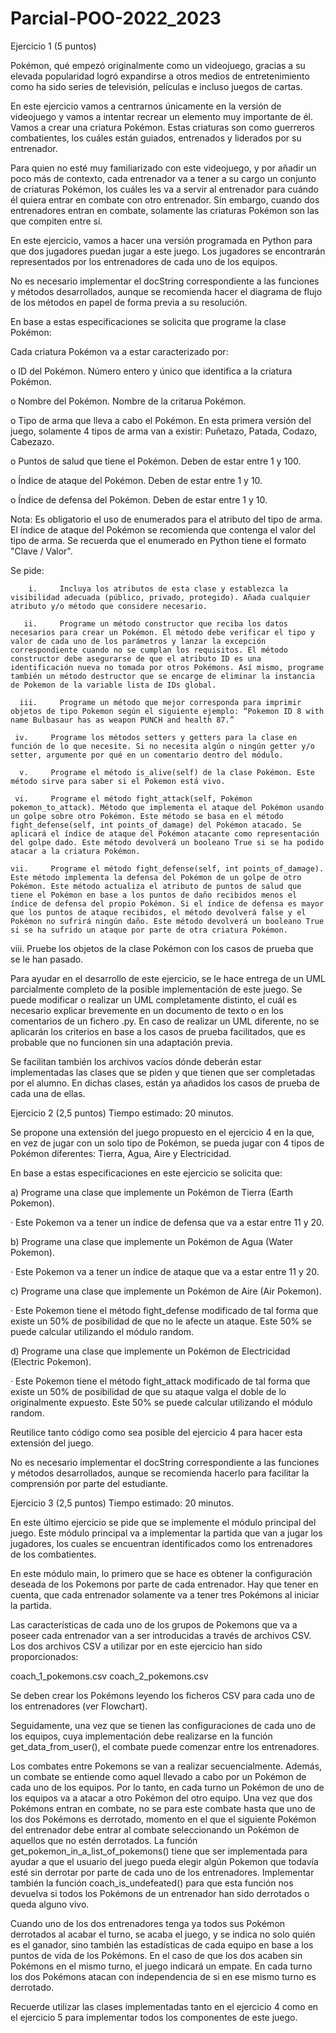 # Parcial-POO-2022_2023
Ejercicio 1 (5 puntos) 

Pokémon, qué empezó originalmente como un videojuego, gracias a su elevada popularidad logró expandirse a otros medios de entretenimiento como ha sido series de televisión, películas e incluso juegos de cartas.

 En este ejercicio vamos a centrarnos únicamente en la versión de videojuego y vamos a intentar recrear un elemento muy importante de él. Vamos a crear una criatura Pokémon. Estas criaturas son como guerreros combatientes, los cuáles están guiados, entrenados y liderados por su entrenador.

 

Para quien no esté muy familiarizado con este videojuego, y por añadir un poco más de contexto, cada entrenador va a tener a su cargo un conjunto de criaturas Pokémon, los cuáles les va a servir al entrenador para cuándo él quiera entrar en combate con otro entrenador. Sin embargo, cuando dos entrenadores entran en combate, solamente las criaturas Pokémon son las que compiten entre sí.

 

En este ejercicio, vamos a hacer una versión programada en Python para que dos jugadores puedan jugar a este juego. Los jugadores se encontrarán representados por los entrenadores de cada uno de los equipos.

 

No es necesario implementar el docString correspondiente a las funciones y métodos desarrollados, aunque se recomienda hacer el diagrama de flujo de los métodos en papel de forma previa a su resolución.

 

En base a estas especificaciones se solicita que programe la clase Pokémon:

 

Cada criatura Pokémon va a estar caracterizado por:     

o   ID del Pokémon. Número entero y único que identifica a la criatura Pokémon.

o   Nombre del Pokémon. Nombre de la critarua Pokémon.

o   Tipo de arma que lleva a cabo el Pokémon. En esta primera versión del juego, solamente 4 tipos de arma van a existir: Puñetazo, Patada, Codazo, Cabezazo.

o   Puntos de salud que tiene el Pokémon. Deben de estar entre 1 y 100.

o   Índice de ataque del Pokémon. Deben de estar entre 1 y 10.

o   Índice de defensa del Pokémon. Deben de estar entre 1 y 10.

 

Nota: Es obligatorio el uso de enumerados para el atributo del tipo de arma. El índice de ataque del Pokémon se recomienda que contenga el valor del tipo de arma. Se recuerda que el enumerado en Python tiene el formato "Clave / Valor".

 

Se pide:

        i.     Incluya los atributos de esta clase y establezca la visibilidad adecuada (público, privado, protegido). Añada cualquier atributo y/o método que considere necesario.

       ii.     Programe un método constructor que reciba los datos necesarios para crear un Pokémon. El método debe verificar el tipo y valor de cada uno de los parámetros y lanzar la excepción correspondiente cuando no se cumplan los requisitos. El método constructor debe asegurarse de que el atributo ID es una identificación nueva no tomada por otros Pokémons. Así mismo, programe también un método destructor que se encarge de eliminar la instancia de Pokemon de la variable lista de IDs global.

      iii.     Programe un método que mejor corresponda para imprimir objetos de tipo Pokemon según el siguiente ejemplo: “Pokemon ID 8 with name Bulbasaur has as weapon PUNCH and health 87.”

     iv.     Programe los métodos setters y getters para la clase en función de lo que necesite. Si no necesita algún o ningún getter y/o setter, argumente por qué en un comentario dentro del módulo.

      v.     Programe el método is_alive(self) de la clase Pokémon. Este método sirve para saber si el Pokemon está vivo.

     vi.     Programe el método fight_attack(self, Pokémon pokemon_to_attack). Método que implementa el ataque del Pokémon usando un golpe sobre otro Pokémon. Este método se basa en el método fight_defense(self, int points_of_damage) del Pokémon atacado. Se aplicará el índice de ataque del Pokémon atacante como representación del golpe dado. Este método devolverá un booleano True si se ha podido atacar a la criatura Pokémon.

    vii.     Programe el método fight_defense(self, int points_of_damage). Este método implementa la defensa del Pokémon de un golpe de otro Pokémon. Este método actualiza el atributo de puntos de salud que tiene el Pokémon en base a los puntos de daño recibidos menos el índice de defensa del propio Pokémon. Si el índice de defensa es mayor que los puntos de ataque recibidos, el método devolverá false y el Pokémon no sufrirá ningún daño. Este método devolverá un booleano True si se ha sufrido un ataque por parte de otra criatura Pokémon.

   viii.     Pruebe los objetos de la clase Pokémon con los casos de prueba que se le han pasado.

 

 

Para ayudar en el desarrollo de este ejercicio, se le hace entrega de un UML parcialmente completo de la posible implementación de este juego. Se puede modificar o realizar un UML completamente distinto, el cuál es necesario explicar brevemente en un documento de texto o en los comentarios de un fichero .py. En caso de realizar un UML diferente, no se aplicarán los criterios en base a los casos de prueba facilitados, que es probable que no funcionen sin una adaptación previa.

 

Se facilitan también los archivos vacíos dónde deberán estar implementadas las clases que se piden y que tienen que ser completadas por el alumno. En dichas clases, están ya añadidos los casos de prueba de cada una de ellas.

 


Ejercicio 2 (2,5 puntos) Tiempo estimado: 20 minutos.

 

Se propone una extensión del juego propuesto en el ejercicio 4 en la que, en vez de jugar con un solo tipo de Pokémon, se pueda jugar con 4 tipos de Pokémon diferentes: Tierra, Agua, Aire y Electricidad.

 

En base a estas especificaciones en este ejercicio se solicita que:

 

a)    Programe una clase que implemente un Pokémon de Tierra (Earth Pokemon).

·        Este Pokemon va a tener un índice de defensa que va a estar entre 11 y 20.

b)    Programe una clase que implemente un Pokémon de Agua (Water Pokemon).

·        Este Pokemon va a tener un índice de ataque que va a estar entre 11 y 20.

c)     Programe una clase que implemente un Pokémon de Aire (Air Pokemon).

·        Este Pokemon tiene el método fight_defense modificado de tal forma que existe un 50% de posibilidad de que no le afecte un ataque. Este 50% se puede calcular utilizando el módulo random.

d)    Programe una clase que implemente un Pokémon de Electricidad (Electric Pokemon).

·        Este Pokemon tiene el método fight_attack modificado de tal forma que existe un 50% de posibilidad de que su ataque valga el doble de lo originalmente expuesto. Este 50% se puede calcular utilizando el módulo random.

 

 

Reutilice tanto código como sea posible del ejercicio 4 para hacer esta extensión del juego.

 

No es necesario implementar el docString correspondiente a las funciones y métodos desarrollados, aunque se recomienda hacerlo para facilitar la comprensión por parte del estudiante.


Ejercicio 3 (2,5 puntos) Tiempo estimado: 20 minutos.

 

En este último ejercicio se pide que se implemente el módulo principal del juego. Este módulo principal va a implementar la partida que van a jugar los jugadores, los cuales se encuentran identificados como los entrenadores de los combatientes.

 

En este módulo main, lo primero que se hace es obtener la configuración deseada de los Pokemons por parte de cada entrenador. Hay que tener en cuenta, que cada entrenador solamente va a tener tres Pokémons al iniciar la partida.

 

Las características de cada uno de los grupos de Pokemons que va a poseer cada entrenador van a ser introducidas a través de archivos CSV. Los dos archivos CSV a utilizar por en este ejercicio han sido proporcionados:

 

coach_1_pokemons.csv
coach_2_pokemons.csv
 

Se deben crear los Pokémons leyendo los ficheros CSV para cada uno de los entrenadores (ver Flowchart).

 

Seguidamente, una vez que se tienen las configuraciones de cada uno de los equipos, cuya implementación debe realizarse en la función get_data_from_user(), el combate puede comenzar entre los entrenadores.

 

Los combates entre Pokemons se van a realizar secuencialmente. Además, un combate se entiende como aquel llevado a cabo por un Pokémon de cada uno de los equipos. Por lo tanto, en cada turno un Pokémon de uno de los equipos va a atacar a otro Pokémon del otro equipo. Una vez que dos Pokémons entran en combate, no se para este combate hasta que uno de los dos Pokémons es derrotado, momento en el que el siguiente Pokémon del entrenador debe entrar al combate seleccionando un Pokémon de aquellos que no estén derrotados. La función get_pokemon_in_a_list_of_pokemons() tiene que ser implementada para ayudar a que el usuario del juego pueda elegir algún Pokemon que todavía esté sin derrotar por parte de cada uno de los entrenadores. Implementar también la función coach_is_undefeated() para que esta función nos devuelva si todos los Pokémons de un entrenador han sido derrotados o queda alguno vivo.

 

Cuando uno de los dos entrenadores tenga ya todos sus Pokémon derrotados al acabar el turno, se acaba el juego, y se indica no solo quién es el ganador, sino también las estadísticas de cada equipo en base a los puntos de vida de los Pokémons. En el caso de que los dos acaben sin Pokémons en el mismo turno, el juego indicará un empate. En cada turno los dos Pokémons atacan con independencia de si en ese mismo turno es derrotado.

 

Recuerde utilizar las clases implementadas tanto en el ejercicio 4 como en el ejercicio 5 para implementar todos los componentes de este juego.

